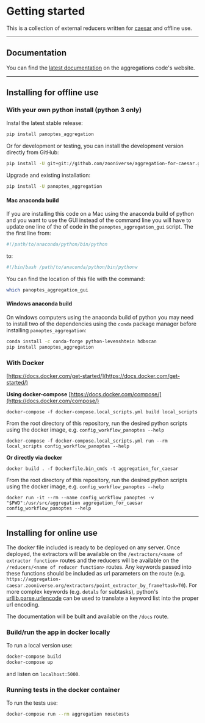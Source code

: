 # Getting started

This is a collection of external reducers written for [caesar](https://github.com/zooniverse/caesar) and offline use.

---

## Documentation
You can find the [latest documentation](https://aggregation-caesar.zooniverse.org/docs) on the aggregations code's website.

---

## Installing for offline use
### With your own python install (python 3 only)
Instal the latest stable release:
```bash
pip install panoptes_aggregation
```

Or for development or testing, you can install the development version directly from GitHub:
```bash
pip install -U git+git://github.com/zooniverse/aggregation-for-caesar.git
```

Upgrade and existing installation:
```bash
pip install -U panoptes_aggregation
```

#### Mac anaconda build
If you are installing this code on a Mac using the anaconda build of python and you want to use the GUI instead of the command line you will have to update one line of the of code in the `panoptes_aggregation_gui` script.  The the first line from:
```python
#!/path/to/anaconda/python/bin/python
```
to:
```python
#!/bin/bash /path/to/anaconda/python/bin/pythonw
```

You can find the location of this file with the command:
```bash
which panoptes_aggregation_gui
```

#### Windows anaconda build
On windows computers using the anaconda build of python you may need to install two of the dependencies using the `conda` package manager before installing `panoptes_aggregation`:
```bash
conda install -c conda-forge python-levenshtein hdbscan
pip install panoptes_aggregation
```

### With Docker
[https://docs.docker.com/get-started/](https://docs.docker.com/get-started/)

**Using docker-compose** [https://docs.docker.com/compose/](https://docs.docker.com/compose/)
```
docker-compose -f docker-compose.local_scripts.yml build local_scripts
```
From the root directory of this repository, run the desired python scripts using the docker image, e.g. `config_workflow_panoptes --help`
```
docker-compose -f docker-compose.local_scripts.yml run --rm local_scripts config_workflow_panoptes --help

```
**Or directly via docker**
```
docker build . -f Dockerfile.bin_cmds -t aggregation_for_caesar
```
From the root directory of this repository, run the desired python scripts using the docker image, e.g. `config_workflow_panoptes --help`
```
docker run -it --rm --name config_workflow_panoptes -v "$PWD":/usr/src/aggregation aggregation_for_caesar config_workflow_panoptes --help
```

---

## Installing for online use
The docker file included is ready to be deployed on any server.  Once deployed, the extractors will be available on the `/extractors/<name of extractor function>` routes and the reducers will be available on the `/reducers/<name of reducer function>` routes.  Any keywords passed into these functions should be included as url parameters on the route (e.g. `https://aggregation-caesar.zooniverse.org/extractors/point_extractor_by_frame?task=T0`).  For more complex keywords (e.g. `detals` for subtasks), python's [urllib.parse.urlencode](https://docs.python.org/3/library/urllib.parse.html#urllib.parse.urlencode) can be used to translate a keyword list into the proper url encoding.

The documentation will be built and available on the `/docs` route.

### Build/run the app in docker locally
To run a local version use:
```bash
docker-compose build
docker-compose up
```
and listen on `localhost:5000`.

### Running tests in the docker container
To run the tests use:
```bash
docker-compose run --rm aggregation nosetests
```
